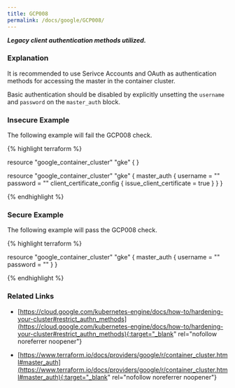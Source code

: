 ```yaml
---
title: GCP008
permalink: /docs/google/GCP008/
---
```


***Legacy client authentication methods utilized.***

### Explanation


It is recommended to use Serivce Accounts and OAuth as authentication methods for accessing the master in the container cluster. 

Basic authentication should be disabled by explicitly unsetting the <code>username</code> and <code>password</code> on the <code>master_auth</code> block.



### Insecure Example

The following example will fail the GCP008 check.

{% highlight terraform %}

resource "google_container_cluster" "gke" {
}

resource "google_container_cluster" "gke" {
	master_auth {
	    username = ""
	    password = ""
		client_certificate_config {
			issue_client_certificate = true
	    }
	}
}

{% endhighlight %}



### Secure Example

The following example will pass the GCP008 check.

{% highlight terraform %}

resource "google_container_cluster" "gke" {
	master_auth {
	    username = ""
	    password = ""
	}
}

{% endhighlight %}


### Related Links


- [https://cloud.google.com/kubernetes-engine/docs/how-to/hardening-your-cluster#restrict_authn_methods](https://cloud.google.com/kubernetes-engine/docs/how-to/hardening-your-cluster#restrict_authn_methods){:target="_blank" rel="nofollow noreferrer noopener"}

- [https://www.terraform.io/docs/providers/google/r/container_cluster.html#master_auth](https://www.terraform.io/docs/providers/google/r/container_cluster.html#master_auth){:target="_blank" rel="nofollow noreferrer noopener"}

